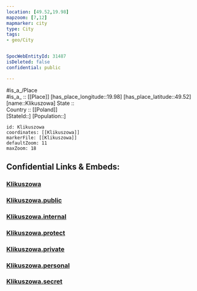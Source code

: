 ```yaml
---
location: [49.52,19.98] 
mapzoom: [7,12] 
mapmarker: city 
type: City
tags:
- geo/City


SpocWebEntityId: 31487
isDeleted: false
confidential: public

---
```

#is_a_/Place  
#is_a_ :: [[Place]] 
[has_place_longitude::19.98] 
[has_place_latitude::49.52] 
[name::Klikuszowa] 
State ::  
Country :: [[Poland]]  
[StateId::] 
[Population::] 



```leaflet
id: Klikuszowa
coordinates: [[Klikuszowa]] 
markerFile: [[Klikuszowa]] 
defaultZoom: 11 
maxZoom: 18
```


## Confidential Links & Embeds: 

### [Klikuszowa](/_Standards/Earth/Continent/Europe/Europe~East/Poland/Provinces~Poland/Lesser_Poland/City/Klikuszowa.md) 

### [Klikuszowa.public](/_public/Earth/Continent/Europe/Europe~East/Poland/Provinces~Poland/Lesser_Poland/City/Klikuszowa.public.md) 

### [Klikuszowa.internal](/_internal/Earth/Continent/Europe/Europe~East/Poland/Provinces~Poland/Lesser_Poland/City/Klikuszowa.internal.md) 

### [Klikuszowa.protect](/_protect/Earth/Continent/Europe/Europe~East/Poland/Provinces~Poland/Lesser_Poland/City/Klikuszowa.protect.md) 

### [Klikuszowa.private](/_private/Earth/Continent/Europe/Europe~East/Poland/Provinces~Poland/Lesser_Poland/City/Klikuszowa.private.md) 

### [Klikuszowa.personal](/_personal/Earth/Continent/Europe/Europe~East/Poland/Provinces~Poland/Lesser_Poland/City/Klikuszowa.personal.md) 

### [Klikuszowa.secret](/_secret/Earth/Continent/Europe/Europe~East/Poland/Provinces~Poland/Lesser_Poland/City/Klikuszowa.secret.md)

